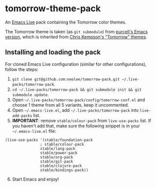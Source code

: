 # tomorrow-theme-pack

An [Emacs Live](http://overtone.github.io/emacs-live/) pack containing the Tomorrow color themes.

The Tomorrow theme is taken (as `git submodule`) from [purcell's Emacs version](https://github.com/purcell/color-theme-sanityinc-tomorrow), which is inherited from [Chris Kempson's "Tomorrow" themes](https://github.com/ChrisKempson/Tomorrow-Theme).

## Installing and loading the pack

For cloned Emacs Live configuration (similar for other configurations), follow the steps:

1. `git clone git@github.com:neolee/tomorrow-pack.git ~/.live-packs/tomorrow-pack`.
2. `cd ~/.live-packs/tomorrow-pack && git submodule init && git submodule update`.
3. Open `~/.live-packs/tomorrow-pack/config/tomorrow-conf.el` and choose 1 theme from all 5 variants, keep it uncommented.
4. Open `~/.emacs-live.el`, add `~/.live-packs/tomorrow-pack` into `live-add-packs` list.
5. **IMPORTANT**: remove `stable/colour-pack` from `live-use-packs` list. If you haven't add that, make sure the following snippet is in your `~/.emacs-live.el` file:

  ```
(live-use-packs '(stable/foundation-pack
                  ; stable/colour-pack
                  stable/lang-pack
                  stable/power-pack
                  stable/org-pack
                  stable/git-pack
                  stable/clojure-pack
                  stable/bindings-pack))
  ```

6. Start Emacs and enjoy!